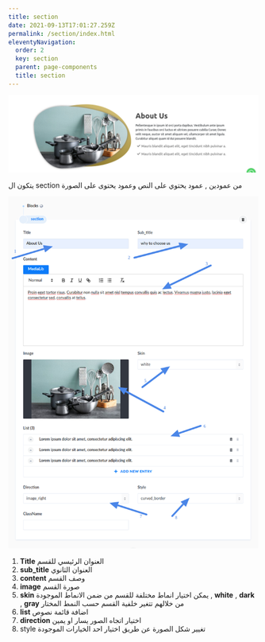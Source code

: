 ```yaml
---
title: section
date: 2021-09-13T17:01:27.259Z
permalink: /section/index.html
eleventyNavigation:
  order: 2
  key: section
  parent: page-components
  title: section
---
```

![](/static/img/section.png)

يتكون ال section من عمودين , عمود يحتوي على النص وعمود يحتوى على الصورة 

![](/static/img/section-text.png)

1. **Title**  العنوان الرئيسي للقسم
2.  **sub_title** العنوان الثانوي
3.   **content** وصف القسم
4.  **image** صورة القسم
5. **skin** يمكن اختيار انماط مختلفة للقسم من ضمن الانماط الموجودة , **white** , **dark** , **gray**  من خلالهم تتغير خلفية القسم حسب النمط المختار
6. **list** اضافة قائمة نصوص 
7. **direction** اختيار اتجاه الصور يسار او يمين 
8. style تغيير شكل الصورة عن طريق اختيار احد الخيارات الموجودة